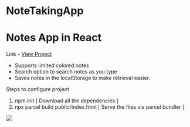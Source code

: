 # NoteTakingApp 
<h1>Notes App in React</h1>
Link - <a href = "https://note-taking-app-ydp7.vercel.app/">View Project</a>
<ul>
  <li>Supports limited colored notes</li>
  <li>Search option to search notes as you type</li>
  <li>Saves notes in the localStorage to make retrieval easier.</li>
</ul>


Steps to configure project
1. npm init [ Download all the dependencies ]
2. npx parcel build public/index.html [ Serve the files via parcel bundler ]


<img src = "https://imageupload.io/ib/ObGtYOlbpdUDIlq_1698808304.png"></img>

